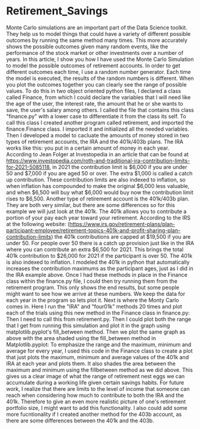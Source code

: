 # Retirement_Savings
Monte Carlo simulations are an important part of the Data Science toolkit. They help us to model things that could have a variety of different possible outcomes by running the same method many times. This more accurately shows the possible outcomes given many random events, like the performance of the stock market or other investments over a number of years.  In this article, I show you how I have used the Monte Carlo Simulation to model the possible outcomes of retirement accounts.
In order to get different outcomes each time, I use a random number generator. Each time the model is executed, the results of the random numbers is different. When you plot the outcomes together you can clearly see the range of possible values.
To do this in two object oriented python files, I declared a class called Finance, from which I could declare the variables that I will need like the age of the user, the interest rate, the amount that he or she wants to save, the user's salary among others. I called the file that contains this class "finance.py" with a lower case to differentiate it from the class its self.
To call this class I created another program called retirement, and imported the finance.Finance class. I imported it and initialized all the needed variables.
Then I developed a model to cacluate the amounts of money stored in two types of retirement accounts, the IRA and the 401k/403b plans. The IRA works like this: you put in a certain amount of money in each year. According to Jean Folger at Investopedia in an article that can be found at https://www.investopedia.com/roth-and-traditional-ira-contribution-limits-for-2021-5085118, in 2021 the contribution limit is $6,000 if you are under 50 and $7,000 if you are aged 50 or over. The extra $1,000 is called a catch up contribution. These contribution limits are also indexed to inflation, so when inflation has compounded to make the original $6,000 less valuable, and when $6,500 will buy what $6,000 would buy now the contribution limit rises to $6,500.
Another type of retirement account is the 401k/403b plan. They are both very similar, but there are some differences so for this example we will just look at the 401k. The 401k  allows you to contribute a portion of your pay each year toward your retirement. According to the IRS at the following website: (https://www.irs.gov/retirement-plans/plan-participant-employee/retirement-topics-401k-and-profit-sharing-plan-contribution-limits) the 401k contributions are capped at $19,500 if you are under 50. For people over 50 there is a catch up provision just like in the IRA where you can contribute an extra $6,500 for 2021. This brings the total 401k contribution to $26,000 for 2021 if the participant is over 50. The 401k is also indexed to inflation.
I modeled the 401k in python that automatically increases the contribution maximums as the participant ages, just as I did in the IRA example above.
Once I had these methods in place in the Finance class within the finance.py file, I could then try running them from the retirement program.
This only shows the end results, but some people might want to see how we arrive at these numbers. We keep the data for each year in the program so lets plot it. 
Next is where the Monty Carlo comes in. Here I run the "IRA" and "four01k" methods 20 times and plot each of the trials using this new method in the Finance class in finance.py:
Then I need to call this from retirement.py.
Then I could plot both the range that I get from running this simulation and plot it in the graph using matplotlib.pyplot's fill_between method.
Then we plot the same graph as above with the area shaded using the fill_between method in Matplotlib.pyplot:
To emphasize the range and the maximum, minimum and average for every year, I used this code in the Finance class to create a plot that just plots the maximum, minimum and average values of the 401k and IRA at each year and plots them. It also shades the area between the maximum and minimum using the fillbetween method as we did above.
This gives us a clear image of what the range of retirement nest eggs we can accumulate during a working life given certain savings habits.
For future work, I realize that there are limits to the level of income that someone can reach when considering how much to contribute to both the IRA and the 401k. Therefore to give an even more realistic picture of one's retirement portfolio size, I might want to add this functionality. I also could add some more fucntionality if I created another method for the 403b account, as there are some differences between the 401k and the 403b.

